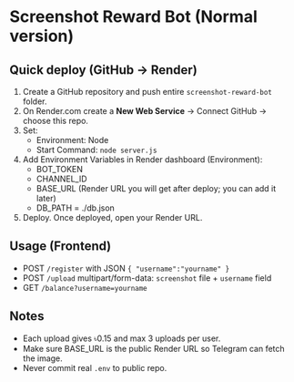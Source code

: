 # Screenshot Reward Bot (Normal version)

## Quick deploy (GitHub → Render)

1. Create a GitHub repository and push entire `screenshot-reward-bot` folder.
2. On Render.com create a **New Web Service** → Connect GitHub → choose this repo.
3. Set:
   - Environment: Node
   - Start Command: `node server.js`
4. Add Environment Variables in Render dashboard (Environment):
   - BOT_TOKEN
   - CHANNEL_ID
   - BASE_URL (Render URL you will get after deploy; you can add it later)
   - DB_PATH = ./db.json
5. Deploy. Once deployed, open your Render URL.

## Usage (Frontend)
- POST `/register` with JSON `{ "username":"yourname" }`
- POST `/upload` multipart/form-data: `screenshot` file + `username` field
- GET `/balance?username=yourname`

## Notes
- Each upload gives ৳0.15 and max 3 uploads per user.
- Make sure BASE_URL is the public Render URL so Telegram can fetch the image.
- Never commit real `.env` to public repo.
